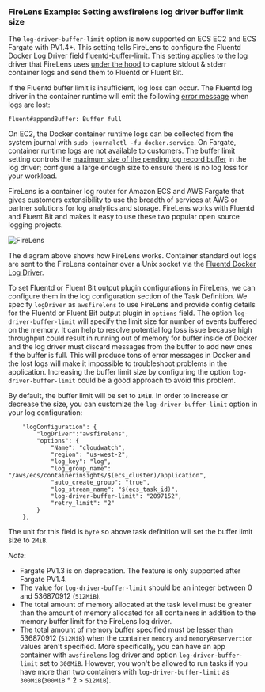 ### FireLens Example: Setting awsfirelens log driver buffer limit size

The `log-driver-buffer-limit` option is now supported on ECS EC2 and ECS Fargate with PV1.4+. This setting tells FireLens to configure the Fluentd Docker Log Driver field [fluentd-buffer-limit](https://docs.docker.com/config/containers/logging/fluentd/#fluentd-buffer-limit). This setting applies to the log driver that FireLens uses [under the hood](https://aws.amazon.com/blogs/containers/under-the-hood-firelens-for-amazon-ecs-tasks/) to capture stdout & stderr container logs and send them to Fluentd or Fluent Bit.

If the Fluentd buffer limit is insufficient, log loss can occur. The Fluentd log driver in the container runtime will emit the following [error message](https://github.com/fluent/fluent-logger-golang/blob/v1.9.0/fluent/fluent.go#L422) when logs are lost:
```
fluent#appendBuffer: Buffer full
```

On EC2, the Docker container runtime logs can be collected from the system journal with `sudo journalctl -fu docker.service`. On Fargate, container runtime logs are not available to customers. The buffer limit setting controls the [maximum size of the pending log record buffer](https://github.com/fluent/fluent-logger-golang/blob/v1.9.0/fluent/fluent.go#L181) in the log driver; configure a large enough size to ensure there is no log loss for your workload. 

FireLens is a container log router for Amazon ECS and AWS Fargate that gives customers extensibility to use the breadth of services at AWS or partner solutions for log analytics and storage. FireLens works with Fluentd and Fluent Bit and makes it easy to use these two popular open source logging projects.

![FireLens](https://d2908q01vomqb2.cloudfront.net/fe2ef495a1152561572949784c16bf23abb28057/2019/11/16/Screen-Shot-2019-09-26-at-5.21.35-PM-1024x572.png)

The diagram above shows how FireLens works. Container standard out logs are sent to the FireLens container over a Unix socket via the [Fluentd Docker Log Driver](https://docs.docker.com/config/containers/logging/fluentd/). 

To set Fluentd or Fluent Bit output plugin configurations in FireLens, we can configure them in the log configuration section of the Task Definition. We specify `logDriver` as `awsfirelens` to use FireLens and provide config details for the Fluentd or Fluent Bit output plugin in `options` field. The option `log-driver-buffer-limit` will specify the limit size for number of events buffered on the memory. It can help to resolve potential log loss issue because high throughput could result in running out of memory for buffer inside of Docker and the log driver must discard messages from the buffer to add new ones if the buffer is full. This will produce tons of error messages in Docker and the lost logs will make it impossible to troubleshoot problems in the application. Increasing the buffer limit size by configuring the option `log-driver-buffer-limit` could be a good approach to avoid this problem.

By default, the buffer limit will be set to `1MiB`. In order to increase or decrease the size, you can customize the `log-driver-buffer-limit` option in your log configuration:

```
	"logConfiguration": {
		"logDriver":"awsfirelens",
		"options": {
			"Name": "cloudwatch",
			"region": "us-west-2",
			"log_key": "log",
			"log_group_name": "/aws/ecs/containerinsights/$(ecs_cluster)/application",
			"auto_create_group": "true",
			"log_stream_name": "$(ecs_task_id)",
			"log-driver-buffer-limit": "2097152",
			"retry_limit": "2"
		}
	},
```

The unit for this field is `byte` so above task definition will set the buffer limit size to `2MiB`.

*Note*: 
- Fargate PV1.3 is on deprecation. The feature is only supported after Fargate PV1.4.
- The value for `log-driver-buffer-limit` should be an integer between 0 and 536870912 (`512MiB`).
- The total amount of memory allocated at the task level must be greater than the amount of memory allocated for all containers in addition to the memory buffer limit for the FireLens log driver.
- The total amount of memory buffer specified must be lesser than 536870912 (`512MiB`) when the container `memory` and `memoryReservertion` values aren't specified. More specifically, you can have an app container with `awsfirelens` log driver and option `log-driver-buffer-limit` set to `300MiB`. However, you won't be allowed to run tasks if you have more than two containers with `log-driver-buffer-limit` as `300MiB`(`300MiB` * 2 > `512MiB`).